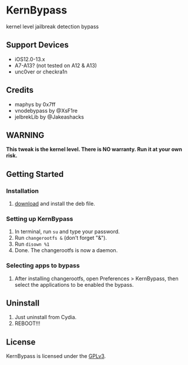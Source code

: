 # KernBypass
kernel level jailbreak detection bypass

## Support Devices
- iOS12.0-13.x
- A7-A13? (not tested on A12 & A13)
- unc0ver or checkra1n

## Credits
- maphys by 0x7ff
- vnodebypass by @XsF1re
- jelbrekLib by @Jakeashacks

## WARNING
**This tweak is the kernel level. There is NO warranty. Run it at your own risk.**

## Getting Started
### Installation
1. [download](https://github.com/akusio/KernBypass-Public/releases/download/0.0.1/jp.akusio.kernbypass_0.0.1_iphoneos-arm.deb) and install the deb file.
### Setting up KernBypass
1. In terminal, run `su` and type your password.
2. Run `changerootfs &` (don't forget "&").
3. Run `disown %1`
4. Done. The changerootfs is now a daemon.

### Selecting apps to bypass
1. After installing changerootfs, open Preferences > KernBypass, then select the applications to be enabled the bypass.

## Uninstall
1. Just uninstall from Cydia.
2. REBOOT!!!

## License
KernBypass is licensed under the [GPLv3](LICENSE).
